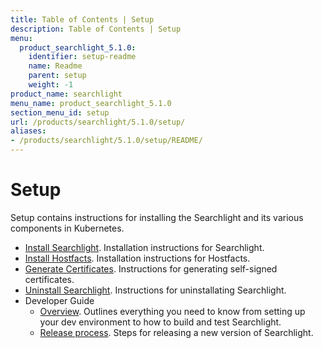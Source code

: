 ```yaml
---
title: Table of Contents | Setup
description: Table of Contents | Setup
menu:
  product_searchlight_5.1.0:
    identifier: setup-readme
    name: Readme
    parent: setup
    weight: -1
product_name: searchlight
menu_name: product_searchlight_5.1.0
section_menu_id: setup
url: /products/searchlight/5.1.0/setup/
aliases:
- /products/searchlight/5.1.0/setup/README/
---
```


# Setup

Setup contains instructions for installing the Searchlight and its various components in Kubernetes.

- [Install Searchlight](/products/searchlight/5.1.0/setup/install). Installation instructions for Searchlight.
- [Install Hostfacts](/products/searchlight/5.1.0/setup/hostfacts). Installation instructions for Hostfacts.
- [Generate Certificates](/products/searchlight/5.1.0/setup/certificate). Instructions for generating self-signed certificates.
- [Uninstall Searchlight](/products/searchlight/5.1.0/setup/uninstall). Instructions for uninstallating Searchlight.
- Developer Guide
  - [Overview](/products/searchlight/5.1.0/setup/developer-guide/overview). Outlines everything you need to know from setting up your dev environment to how to build and test Searchlight.
  - [Release process](/products/searchlight/5.1.0/setup/developer-guide/release). Steps for releasing a new version of Searchlight.
